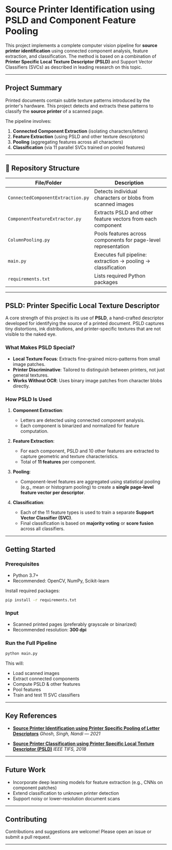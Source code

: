 #  Source Printer Identification using PSLD and Component Feature Pooling

This project implements a complete computer vision pipeline for **source printer identification** using connected component analysis, feature extraction, and classification. The method is based on a combination of **Printer Specific Local Texture Descriptor (PSLD)** and Support Vector Classifiers (SVCs) as described in leading research on this topic.

---

## Project Summary

Printed documents contain subtle texture patterns introduced by the printer's hardware. This project detects and extracts these patterns to classify the **source printer** of a scanned page.

The pipeline involves:

1. **Connected Component Extraction** (isolating characters/letters)
2. **Feature Extraction** (using PSLD and other texture descriptors)
3. **Pooling** (aggregating features across all characters)
4. **Classification** (via 11 parallel SVCs trained on pooled features)

---

## 📁 Repository Structure

| File/Folder                       | Description                                                    |
| --------------------------------- | -------------------------------------------------------------- |
| `ConnectedComponentExtraction.py` | Detects individual characters or blobs from scanned images     |
| `ComponentFeatureExtractor.py`    | Extracts PSLD and other feature vectors from each component    |
| `ColumnPooling.py`                | Pools features across components for page-level representation |
| `main.py`                         | Executes full pipeline: extraction → pooling → classification  |
| `requirements.txt`                | Lists required Python packages                                 |

---

## PSLD: Printer Specific Local Texture Descriptor

A core strength of this project is its use of **PSLD**, a hand-crafted descriptor developed for identifying the source of a printed document. PSLD captures tiny distortions, ink distributions, and printer-specific textures that are not visible to the naked eye.

### What Makes PSLD Special?

* **Local Texture Focus**: Extracts fine-grained micro-patterns from small image patches.
* **Printer Discriminative**: Tailored to distinguish between printers, not just general textures.
* **Works Without OCR**: Uses binary image patches from character blobs directly.

### How PSLD Is Used

1. **Component Extraction**:

   * Letters are detected using connected component analysis.
   * Each component is binarized and normalized for feature computation.

2. **Feature Extraction**:

   * For each component, PSLD and 10 other features are extracted to capture geometric and texture characteristics.
   * Total of **11 features** per component.

3. **Pooling**:

   * Component-level features are aggregated using statistical pooling (e.g., mean or histogram pooling) to create a **single page-level feature vector per descriptor**.

4. **Classification**:

   * Each of the 11 feature types is used to train a separate **Support Vector Classifier (SVC)**.
   * Final classification is based on **majority voting** or **score fusion** across all classifiers.

---

##  Getting Started

### Prerequisites

* Python 3.7+
* Recommended: OpenCV, NumPy, Scikit-learn

Install required packages:

```bash
pip install -r requirements.txt
```

### Input

* Scanned printed pages (preferably grayscale or binarized)
* Recommended resolution: **300 dpi**

### Run the Full Pipeline

```bash
python main.py
```

This will:

* Load scanned images
* Extract connected components
* Compute PSLD & other features
* Pool features
* Train and test 11 SVC classifiers

---

## Key References

* **[Source Printer Identification using Printer Specific Pooling of Letter Descriptors](https://arxiv.org/abs/2109.11139)**
  *Ghosh, Singh, Nandi — 2021*

* **[Source Printer Classification using Printer Specific Local Texture Descriptor (PSLD)](https://arxiv.org/pdf/1806.06650)**
  *IEEE TIFS, 2018*

---

## Future Work

* Incorporate deep learning models for feature extraction (e.g., CNNs on component patches)
* Extend classification to unknown printer detection
* Support noisy or lower-resolution document scans

---

## Contributing

Contributions and suggestions are welcome! Please open an issue or submit a pull request.

---
